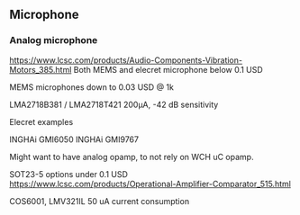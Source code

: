
## Microphone

### Analog microphone

https://www.lcsc.com/products/Audio-Components-Vibration-Motors_385.html
Both MEMS and elecret microphone below 0.1 USD

MEMS microphones down to 0.03 USD @ 1k

LMA2718B381 / LMA2718T421
200μA, -42 dB sensitivity

Elecret examples

INGHAi GMI6050
INGHAi GMI9767

Might want to have analog opamp, to not rely on WCH uC opamp.

SOT23-5 options under 0.1 USD
https://www.lcsc.com/products/Operational-Amplifier-Comparator_515.html

COS6001, LMV321IL
50 uA current consumption
